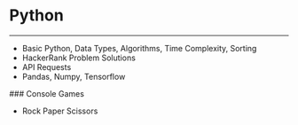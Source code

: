 # Python
<hr/>
<ul>
  <li>Basic Python, Data Types, Algorithms, Time Complexity, Sorting</li>  
  <li>HackerRank Problem Solutions</li>
  <li>API Requests</li>  
  <li>Pandas, Numpy, Tensorflow</li> 
</ul>
### Console Games
<ul>
  <li>Rock Paper Scissors</li>
</ul>
